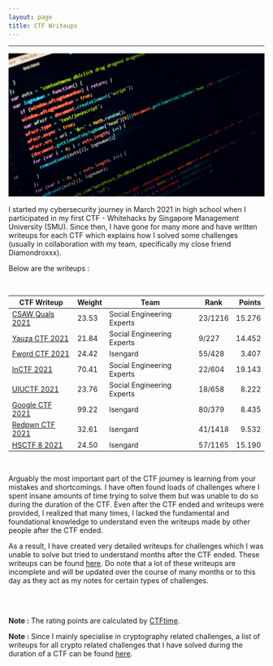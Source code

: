 ```yaml
---
layout: page
title: CTF Writeups
---
```

<hr/>

![CTF Writeups Main Page](/assets/img/ctfImages/misc/homePageImage.png)

I started my cybersecurity journey in March 2021 in high school when I participated in my first CTF - Whitehacks by Singapore Management University (SMU). Since then, I have gone for many more and have written writeups for each CTF which explains how I solved some challenges (usually in collaboration with my team, specifically my close friend Diamondroxxx). 

Below are the writeups :

<br/>

| CTF Writeup | Weight | Team | Rank | Points | 
| ------------- |  --- | --- | ------ | -----: |
|[CSAW Quals 2021](https://angmar2722.github.io/CTFwriteups/2021/csaw2021/) | 23.53 | Social Engineering Experts | 23/1216 | 15.276 |
|[Yauza CTF 2021](https://angmar2722.github.io/CTFwriteups/2021/yauza2021/) | 21.84 | Social Engineering Experts | 9/227 | 14.452 |
|[Fword CTF 2021](https://angmar2722.github.io/CTFwriteups/2021/fword2021/) | 24.42 | Isengard | 55/428 | 3.407 |
|[InCTF 2021](https://angmar2722.github.io/CTFwriteups/2021/inctf2021/) | 70.41 | Social Engineering Experts | 22/604 | 19.143 |
|[UIUCTF 2021](https://angmar2722.github.io/CTFwriteups/2021/uiuctf2021/) | 23.76 | Social Engineering Experts | 18/658 | 8.222 |
|[Google CTF 2021](https://angmar2722.github.io/CTFwriteups/2021/google2021/) | 99.22 | Isengard | 80/379 | 8.435 |
|[Redpwn CTF 2021](https://angmar2722.github.io/CTFwriteups/2021/redpwn2021/) | 32.61 | Isengard | 41/1418 | 9.532 | 
|[HSCTF 8 2021](https://angmar2722.github.io/CTFwriteups/2021/hsctf2021/) | 24.50 | Isengard | 57/1165 | 15.190 | 

<br/>

Arguably the most important part of the CTF journey is learning from your mistakes and shortcomings. I have often found loads of challenges where I spent insane amounts of time trying to solve them but was unable to do so during the duration of the CTF. Even after the CTF ended and writeups were provided, I realized that many times, I lacked the fundamental and foundational knowledge to understand even the writeups made by other people after the CTF ended. 

As a result, I have created very detailed writeups for challenges which I was unable to solve but tried to understand months after the CTF ended. These writeups can be found <a href="https://github.com/Angmar2722/Angmar2722.github.io/blob/master/CTFwriteups/UnsolvedChallengesList/unsolvedChallenges.md" target="_blank">here</a>. Do note that a lot of these writeups are incomplete and will be updated over the course of many months or to this day as they act as my notes for certain types of challenges.

<br/>

<br/>

**Note :** The rating points are calculated by <a href="https://ctftime.org/rating-formula/" target="_blank">CTFtime</a>.

**Note :** Since I mainly specialise in cryptography related challenges, a list of writeups for all crypto related challenges that I have solved during the duration of a CTF can be found <a href="https://github.com/Angmar2722/Angmar2722.github.io/blob/master/CTFwriteups/CryptoWriteupsList/cryptoWriteupsMainPage.md" target="_blank">here</a>.

<!-- **Note :** My writeups for when I play a CTF completely on my own can be found <a href="https://angmar2722.github.io/CTFwriteups/oneOffOrSoloWriteups" target="_blank">here</a>. -->

<!-- **Note :** My older writeups and writeups which I am not particularly proud of can be found <a href="https://angmar2722.github.io/CTFwriteups/worseWriteups" target="_blank">here</a>. -->

